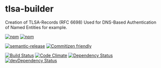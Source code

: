 # tlsa-builder
Creation of TLSA-Records (RFC 6698) Used for DNS-Based Authentication of Named Entities for example.

[![npm](https://img.shields.io/npm/v/tlsa-builder.svg?maxAge=2592000)](https://www.npmjs.com/package/tlsa-builder)
[![npm](https://img.shields.io/npm/l/tlsa-builder.svg?maxAge=2592000)](https://www.npmjs.com/package/tlsa-builder)

[![semantic-release](https://img.shields.io/badge/%20%20%F0%9F%93%A6%F0%9F%9A%80-semantic--release-e10079.svg)](https://github.com/semantic-release/semantic-release)
[![Commitizen friendly](https://img.shields.io/badge/commitizen-friendly-brightgreen.svg)](http://commitizen.github.io/cz-cli/)


[![Build Status](https://travis-ci.org/proux/tlsa-builder.svg?branch=master)](https://travis-ci.org/proux/tlsa-builder)
[![Code Climate](https://codeclimate.com/github/proux/tlsa-builder/badges/gpa.svg)](https://codeclimate.com/github/proux/tlsa-builder)
[![Dependency Status](https://david-dm.org/proux/tlsa-builder.svg)](https://david-dm.org/proux/tlsa-builder)
[![devDependency Status](https://david-dm.org/proux/tlsa-builder/dev-status.svg)](https://david-dm.org/proux/tlsa-builder#info=devDependencies)
